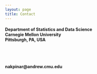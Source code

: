 ```yaml
---
layout: page
title: Contact
---
```

<html>
<head> 
   <style>
      h4 {
  position: relative;
  }
      
  span {
  float: left;
  padding-right: 30px;
}
   </style>
<meta name="viewport" content="width=device-width, initial-scale=1">
<link rel="stylesheet" href="https://cdnjs.cloudflare.com/ajax/libs/font-awesome/4.7.0/css/font-awesome.min.css">
</head>

<body>

<span class="fa fa-map-marker" style="font-size:48px;color:#404040"></span>
<p><h4>Department of Statistics and Data Science <br>
   Carnegie Mellon University <br>
   Pittsburgh, PA, USA
   </h4></p>
<br>
<br>
<span class="fa fa-envelope" style="font-size:48px;color:#404040"></span>
<p><h4>nakpinar@andrew.cmu.edu</h4></p>

</body>
</html> 

